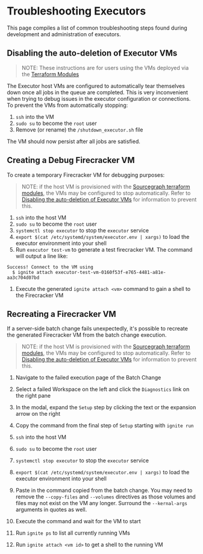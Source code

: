 # Troubleshooting Executors
This page compiles a list of common troubleshooting steps found during development and administration of executors.


## Disabling the auto-deletion of Executor VMs
> NOTE: These instructions are for users using the VMs deployed via the [Terraform Modules](https://docs.sourcegraph.com/admin/deploy_executors_terraform)

The Executor host VMs are configured to automatically tear themselves down once all jobs in the queue are completed. This is very inconvenient when trying to debug issues in the executor configuration or connections. To prevent the VMs from automatically stopping:
1. `ssh` into the VM
1. `sudo su` to become the `root` user
1. Remove (or rename) the `/shutdown_executor.sh` file

The VM should now persist after all jobs are satisfied.

## Creating a Debug Firecracker VM
To create a temporary Firecracker VM for debugging purposes:

> NOTE: if the host VM is provisioned with the [Sourcegraph terraform modules](https://docs.sourcegraph.com/admin/deploy_executors_terraform), the VMs may be configured to stop automatically. Refer to [Disabling the auto-deletion of Executor VMs](#disabling-the-auto-deletion-of-executor-vms) for information to prevent this.

1. `ssh` into the host VM
1. `sudo su` to become the `root` user
1. `systemctl stop executor` to stop the `executor` service
1. `export $(cat /etc/systemd/system/executor.env | xargs)` to load the executor environment into your shell
1. Run `executor test-vm` to generate a test firecracker VM. The command will output a line like:
  ```
  Success! Connect to the VM using
    $ ignite attach executor-test-vm-0160f53f-e765-4481-a81e-aa3c704d07bd
  ```
1. Execute the generated `ignite attach <vm>` command to gain a shell to the Firecracker VM

## Recreating a Firecracker VM 
If a server-side batch change fails unexpectedly, it's possible to recreate the generated Firecracker VM from the batch change execution.

> NOTE: if the host VM is provisioned with the [Sourcegraph terraform modules](https://docs.sourcegraph.com/admin/deploy_executors_terraform), the VMs may be configured to stop automatically. Refer to [Disabling the auto-deletion of Executor VMs](#disabling-the-auto-deletion-of-executor-vms) for information to prevent this.

1. Navigate to the failed execution page of the Batch Change
1. Select a failed Workspace on the left and click the `Diagnostics` link on the right pane
1. In the modal, expand the `Setup` step by clicking the text or the expansion arrow on the right
1. Copy the command from the  final step of `Setup` starting with `ignite run` 

1. `ssh` into the host VM
1. `sudo su` to become the `root` user
1. `systemctl stop executor` to stop the `executor` service
1. `export $(cat /etc/systemd/system/executor.env | xargs)` to load the executor environment into your shell
1. Paste in the command copied from the batch change. You may need to remove the `--copy-files` and `--volumes` directives as those volumes and files may not exist on the VM any longer. Surround the `--kernal-args` arguments in quotes as well.
1. Execute the command and wait for the VM to start
1. Run `ignite ps` to list all currently running VMs
1. Run `ignite attach <vm id>` to get a shell to the running VM

